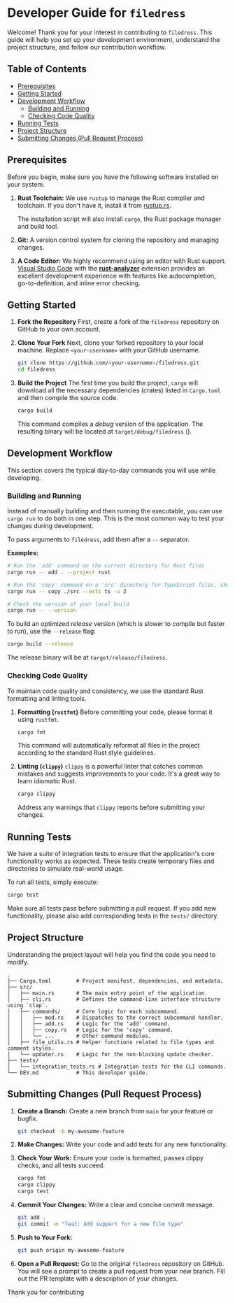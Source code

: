 # Developer Guide for `filedress`

Welcome! Thank you for your interest in contributing to `filedress`. This guide will help you set up your development environment, understand the project structure, and follow our contribution workflow.

## Table of Contents

- [Prerequisites](#prerequisites)
- [Getting Started](#getting-started)
- [Development Workflow](#development-workflow)
  - [Building and Running](#building-and-running)
  - [Checking Code Quality](#checking-code-quality)
- [Running Tests](#running-tests)
- [Project Structure](#project-structure)
- [Submitting Changes (Pull Request Process)](#submitting-changes-pull-request-process)

## Prerequisites

Before you begin, make sure you have the following software installed on your system.

1.  **Rust Toolchain:** We use `rustup` to manage the Rust compiler and toolchain. If you don't have it, install it from [rustup.rs](https://rust-lang.org/tools/install/).

    The installation script will also install `cargo`, the Rust package manager and build tool.

2.  **Git:** A version control system for cloning the repository and managing changes.

3.  **A Code Editor:** We highly recommend using an editor with Rust support. [Visual Studio Code](https://code.visualstudio.com/) with the [**rust-analyzer**](https://marketplace.visualstudio.com/items?itemName=rust-lang.rust-analyzer) extension provides an excellent development experience with features like autocompletion, go-to-definition, and inline error checking.

## Getting Started

1.  **Fork the Repository**
    First, create a fork of the `filedress` repository on GitHub to your own account.

2.  **Clone Your Fork**
    Next, clone your forked repository to your local machine. Replace `<your-username>` with your GitHub username.
    ```sh
    git clone https://github.com/<your-username>/filedress.git
    cd filedress
    ```

3.  **Build the Project**
    The first time you build the project, `cargo` will download all the necessary dependencies (crates) listed in `Cargo.toml` and then compile the source code.
    ```sh
    cargo build
    ```
    This command compiles a *debug* version of the application. The resulting binary will be located at `target/debug/filedress` ().

## Development Workflow

This section covers the typical day-to-day commands you will use while developing.

### Building and Running

Instead of manually building and then running the executable, you can use `cargo run` to do both in one step. This is the most common way to test your changes during development.

To pass arguments to `filedress`, add them after a `--` separator.

**Examples:**

```sh
# Run the 'add' command on the current directory for Rust files
cargo run -- add . --project rust

# Run the 'copy' command on a 'src' directory for TypeScript files, showing 2 levels of parent path
cargo run -- copy ./src --exts ts -u 2

# Check the version of your local build
cargo run -- --version
```

To build an optimized *release* version (which is slower to compile but faster to run), use the `--release` flag:

```sh
cargo build --release
```
The release binary will be at `target/release/filedress`.

### Checking Code Quality

To maintain code quality and consistency, we use the standard Rust formatting and linting tools.

1.  **Formatting (`rustfmt`)**
    Before committing your code, please format it using `rustfmt`.
    ```sh
    cargo fmt
    ```
    This command will automatically reformat all files in the project according to the standard Rust style guidelines.

2.  **Linting (`clippy`)**
    `clippy` is a powerful linter that catches common mistakes and suggests improvements to your code. It's a great way to learn idiomatic Rust.
    ```sh
    cargo clippy
    ```
    Address any warnings that `clippy` reports before submitting your changes.

## Running Tests

We have a suite of integration tests to ensure that the application's core functionality works as expected. These tests create temporary files and directories to simulate real-world usage.

To run all tests, simply execute:
```sh
cargo test
```
Make sure all tests pass before submitting a pull request. If you add new functionality, please also add corresponding tests in the `tests/` directory.

## Project Structure

Understanding the project layout will help you find the code you need to modify.

```
.
├── Cargo.toml        # Project manifest, dependencies, and metadata.
├── src/
│   ├── main.rs       # The main entry point of the application.
│   ├── cli.rs        # Defines the command-line interface structure using `clap`.
│   ├── commands/     # Core logic for each subcommand.
│   │   ├── mod.rs    # Dispatches to the correct subcommand handler.
│   │   ├── add.rs    # Logic for the 'add' command.
│   │   ├── copy.rs   # Logic for the 'copy' command.
│   │   └── ...       # Other command modules.
│   ├── file_utils.rs # Helper functions related to file types and comment styles.
│   └── updater.rs    # Logic for the non-blocking update checker.
├── tests/
│   └── integration_tests.rs # Integration tests for the CLI commands.
└── DEV.md            # This developer guide.
```

## Submitting Changes (Pull Request Process)

1.  **Create a Branch:** Create a new branch from `main` for your feature or bugfix.
    ```sh
    git checkout -b my-awesome-feature
    ```

2.  **Make Changes:** Write your code and add tests for any new functionality.

3.  **Check Your Work:** Ensure your code is formatted, passes clippy checks, and all tests succeed.
    ```sh
    cargo fmt
    cargo clippy
    cargo test
    ```

4.  **Commit Your Changes:** Write a clear and concise commit message.
    ```sh
    git add .
    git commit -m "feat: Add support for a new file type"
    ```

5.  **Push to Your Fork:**
    ```sh
    git push origin my-awesome-feature
    ```

6.  **Open a Pull Request:** Go to the original `filedress` repository on GitHub. You will see a prompt to create a pull request from your new branch. Fill out the PR template with a description of your changes.

Thank you for contributing
